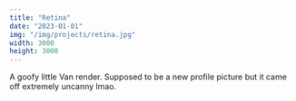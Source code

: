 ```yaml
---
title: "Retina"
date: "2023-01-01"
img: "/img/projects/retina.jpg"
width: 3000
height: 3000
---
```


A goofy little Van render. Supposed to be a new profile picture but it came off extremely uncanny lmao.

